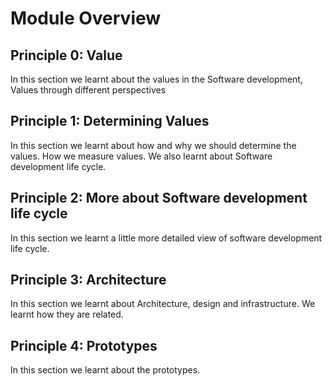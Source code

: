 # Module Overview
## Principle 0: Value
In this section we learnt about the values in the Software development, Values through different perspectives
## Principle 1: Determining Values
In this section we learnt about how and why we should determine the values. How we measure values.
We also learnt about Software development life cycle.
## Principle 2: More about Software development life cycle
In this section we learnt a little more detailed view of software development life cycle.
## Principle 3: Architecture
In this section we learnt about Architecture, design and infrastructure.
We learnt how they are related.
## Principle 4: Prototypes
In this section we learnt about the prototypes.
